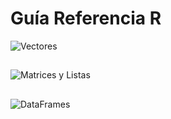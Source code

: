 


# Guía Referencia R


![Vectores](https://i.imgur.com/86lRAJ3.png)

## 

![Matrices y Listas](https://i.imgur.com/Y0zZBBa.png)

##

![DataFrames](https://i.imgur.com/v0xzar6.png)